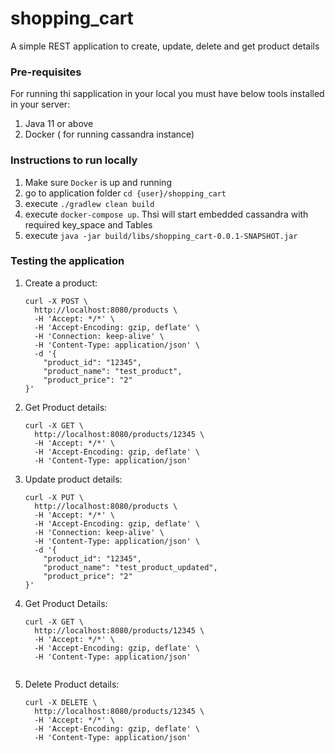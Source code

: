 # shopping_cart

A simple REST application to create, update, delete and get product details

### Pre-requisites

For running thi sapplication in your local you must have below tools installed in your server:
1) Java 11 or above
2) Docker ( for running cassandra instance)

### Instructions to run locally
1) Make sure `Docker` is up and running
2) go to application folder `cd {user}/shopping_cart`
3) execute `./gradlew clean build`
4) execute `docker-compose up`. Thsi will start embedded cassandra with required key_space and Tables
5) execute `java -jar build/libs/shopping_cart-0.0.1-SNAPSHOT.jar`

### Testing the application

1) Create a product:
    ```$xslt
    curl -X POST \
      http://localhost:8080/products \
      -H 'Accept: */*' \
      -H 'Accept-Encoding: gzip, deflate' \
      -H 'Connection: keep-alive' \
      -H 'Content-Type: application/json' \
      -d '{
    	"product_id": "12345",
    	"product_name": "test_product",
    	"product_price": "2"
    }'

2) Get Product details:
    ```$xslt
    curl -X GET \
      http://localhost:8080/products/12345 \
      -H 'Accept: */*' \
      -H 'Accept-Encoding: gzip, deflate' \
      -H 'Content-Type: application/json'

3) Update product details:
    ```$xslt
    curl -X PUT \
      http://localhost:8080/products \
      -H 'Accept: */*' \
      -H 'Accept-Encoding: gzip, deflate' \
      -H 'Connection: keep-alive' \
      -H 'Content-Type: application/json' \
      -d '{
    	"product_id": "12345",
    	"product_name": "test_product_updated",
    	"product_price": "2"
    }'
    
4) Get Product Details:
    ```$xslt
    curl -X GET \
      http://localhost:8080/products/12345 \
      -H 'Accept: */*' \
      -H 'Accept-Encoding: gzip, deflate' \
      -H 'Content-Type: application/json'
      
5) Delete Product details:
    ```$xslt
    curl -X DELETE \
      http://localhost:8080/products/12345 \
      -H 'Accept: */*' \
      -H 'Accept-Encoding: gzip, deflate' \
      -H 'Content-Type: application/json'
